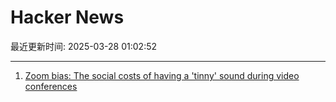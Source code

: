 # Hacker News

最近更新时间: 2025-03-28 01:02:52

--- 
1. [Zoom bias: The social costs of having a 'tinny' sound during video conferences](https://phys.org/news/2025-03-bias-social-tinny-video-conferences.html) 
